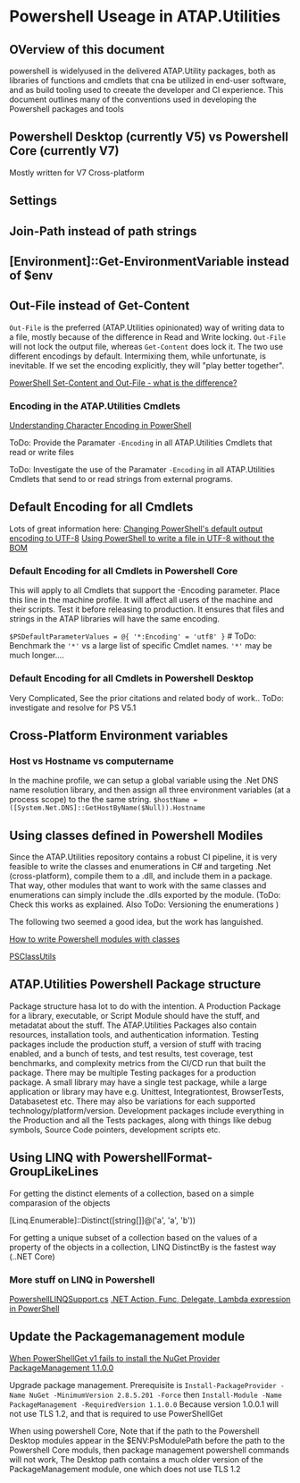 # Powershell Useage in ATAP.Utilities

## OVerview of this document

powershell is widelyused in the delivered ATAP.Utility packages, both as libraries of functions and cmdlets that cna be utilized in end-user software, and as build tooling used to creeate the developer and CI experience. This document outlines many of the conventions used in developing the Powershell packages and tools

## Powershell Desktop (currently V5) vs Powershell Core (currently V7)

Mostly written for V7 Cross-platform

## Settings

## Join-Path instead of path strings

## [Environment]::Get-EnvironmentVariable instead of $env

## Out-File instead of Get-Content

`Out-File` is the preferred (ATAP.Utilities opinionated) way of writing data to a file, mostly because of the difference in Read and Write locking. `Out-File` will not lock the output file, whereas `Get-Content` does lock it. The two use different encodings by default. Intermixing them, while unfortunate, is inevitable. If we set the encoding explicitly, they will "play better together".

[PowerShell Set-Content and Out-File - what is the difference?](https://stackoverflow.com/questions/10655788/powershell-set-content-and-out-file-what-is-the-difference)

### Encoding in the ATAP.Utilities Cmdlets

[Understanding Character Encoding in PowerShell](https://petri.com/understanding-character-encoding-in-powershell/)

ToDo: Provide the Paramater `-Encoding` in all ATAP.Utilities Cmdlets that read or write files

ToDo: Investigate the use of the Paramater `-Encoding` in all ATAP.Utilities Cmdlets that send to or read strings from external programs.

## Default Encoding for all Cmdlets

Lots of great information here:
[Changing PowerShell's default output encoding to UTF-8](https://stackoverflow.com/questions/40098771/changing-powershells-default-output-encoding-to-utf-8)
[Using PowerShell to write a file in UTF-8 without the BOM](https://stackoverflow.com/questions/5596982/using-powershell-to-write-a-file-in-utf-8-without-the-bom)

### Default Encoding for all Cmdlets in Powershell Core

This will apply to all Cmdlets that support the -Encoding parameter. Place this line in the machine profile. It will affect all users of the machine and their scripts. Test it before releasing to production. It ensures that files and strings in the ATAP libraries will have the same encoding.

`$PSDefaultParameterValues = @{ '*:Encoding' = 'utf8' }`  # ToDo: Benchmark the `'*'` vs a large list of specific Cmdlet names. `'*'` may be much longer....

### Default Encoding for all Cmdlets in Powershell Desktop

Very Complicated, See the prior citations and related body of work.. ToDo: investigate and resolve for PS V5.1

## Cross-Platform Environment variables

### Host vs Hostname vs computername

In the machine profile, we can setup a global variable using the .Net DNS name resolution library, and then assign all three environment variables (at a process scope) to the the same string.
`$hostName = ([System.Net.DNS]::GetHostByName($Null)).Hostname`

## Using classes defined in Powershell Modiles

Since the ATAP.Utilities repository contains a robust CI pipeline, it is very feasible to write the classes and enumerations in C# and targeting .Net (cross-platform), compile them to a .dll, and include them in a package. That way, other modules that want to work with the same classes and enumerations can simply include the .dlls exported by the module. (ToDo: Check this works as explained.  Also ToDo: Versioning the enumerations )

The following two seemed a good idea, but the work has languished.

[How to write Powershell modules with classes](https://stephanevg.github.io/powershell/class/module/DATA-How-To-Write-powershell-Modules-with-classes/)

[PSClassUtils](https://github.com/Stephanevg/PSClassUtils)


## ATAP.Utilities Powershell Package structure

Package structure hasa lot to do with the intention. A Production Package for a library, executable, or Script Module should have the stuff, and metadatat about the stuff. The ATAP.Utilities Packages also contain resources, installation tools, and authentication information. Testing packages include the production stuff, a version of stuff with tracing enabled, and a bunch of tests, and test results, test coverage, test benchmarks, and complexity metrics from the CI/CD run that built the package. There may be multiple Testing packages for a production package. A small library may have a single test package, while a large application or library may have e.g. Unittest, Integrationtest, BrowserTests, Databasetest etc. There may also be variations for each supported technology/platform/version.  Development packages include everything in the Production and all the Tests packages, along with things like debug symbols, Source Code pointers, development scripts etc.


## Using LINQ with PowershellFormat-GroupLikeLines

For getting the distinct elements of a collection, based on a simple comparasion of the objects

[Linq.Enumerable]::Distinct([string[]]@('a', 'a', 'b'))

For getting a unique subset of a collection based on the values of a property of the objects in a collection, LINQ DistinctBy is the fastest way (..NET Core)

### More stuff on LINQ in Powershell

[PowershellLINQSupport.cs](https://gist.github.com/jeremybeavon/fdb603ba4dfb19a1b40c)
[.NET Action, Func, Delegate, Lambda expression in PowerShell](https://www.reza-aghaei.com/net-action-func-delegate-lambda-expression-in-powershell/)

## Update the Packagemanagement module

[When PowerShellGet v1 fails to install the NuGet Provider](https://devblogs.microsoft.com/powershell/when-powershellget-v1-fails-to-install-the-nuget-provider/)
[PackageManagement 1.1.0.0](https://www.powershellgallery.com/packages/PackageManagement/1.1.0.0)

Upgrade package management.
Prerequisite is `Install-PackageProvider -Name NuGet -MinimumVersion 2.8.5.201 -Force`
then
`Install-Module -Name PackageManagement -RequiredVersion 1.1.0.0`  Because version 1.0.0.1 will not use TLS 1.2, and that is required to use PowerShellGet

When using powershell Core, Note that if the path to the Powershell Desktop modules appear in the $ENV:PsModulePath before the path to the Powershell Core moduls, then package management powershell commands will not work, The Desktop path contains a much older version of the PackageManagement module, one which does not use TLS 1.2

